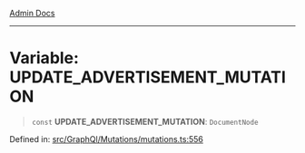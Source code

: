 [Admin Docs](/)

***

# Variable: UPDATE\_ADVERTISEMENT\_MUTATION

> `const` **UPDATE\_ADVERTISEMENT\_MUTATION**: `DocumentNode`


Defined in: [src/GraphQl/Mutations/mutations.ts:556](https://github.com/PalisadoesFoundation/talawa-admin/blob/main/src/GraphQl/Mutations/mutations.ts#L556)

